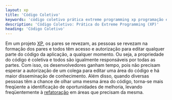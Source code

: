 ```yaml
---
layout: xp
title: 'Código Coletivo'
keywords: 'código coletivo prática extreme programming xp programação extrema'
description: 'Código Coletivo: Prática do Extreme Programming (XP)'
heading: 'Código Coletivo'
---
```

    
Em um projeto [XP][], os pares se revezam, as pessoas se revezam na formação dos pares e todos têm acesso e autorização para editar qualquer parte do código da aplicação, a qualquer momento. Ou seja, a propriedade do código é coletiva e todos são igualmente responsáveis por todas as partes. Com isso, os desenvolvedores ganham tempo, pois não precisam esperar a autorização de um colega para editar uma área do código e há maior disseminação de conhecimento. Além disso, quando diversas pessoas têm a chance de olhar uma mesma área do código, torna-se mais freqüente a identificação de oportunidades de melhoria, levando freqüentemente à [refatoração][r] em áreas que precisam da mesma.

[XP]:	/xp
[r]:	/xp/praticas/refatoracao
